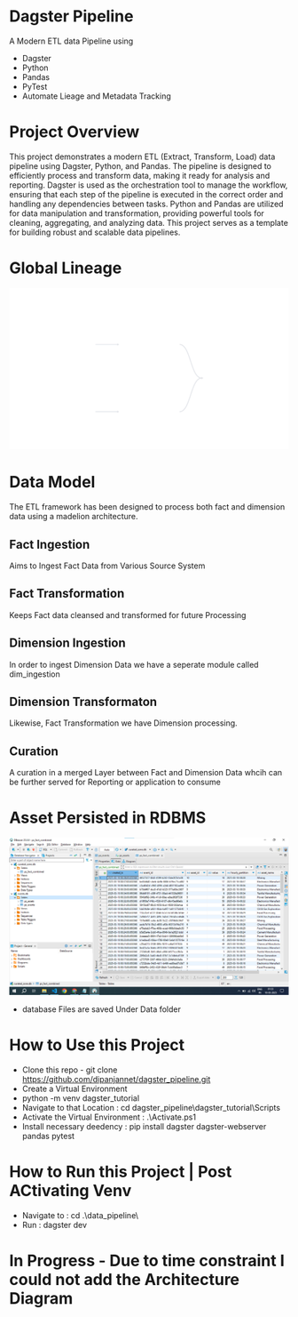 # Dagster Pipeline
A Modern ETL data Pipeline using
- Dagster
- Python
- Pandas
- PyTest
- Automate Lieage and Metadata Tracking

# Project Overview
This project demonstrates a modern ETL (Extract, Transform, Load) data pipeline using Dagster, Python, and Pandas. The pipeline is designed to efficiently process and transform data, making it ready for analysis and reporting. Dagster is used as the orchestration tool to manage the workflow, ensuring that each step of the pipeline is executed in the correct order and handling any dependencies between tasks. Python and Pandas are utilized for data manipulation and transformation, providing powerful tools for cleaning, aggregating, and analyzing data. This project serves as a template for building robust and scalable data pipelines.

# Global Lineage
[![Global Asset Lineage](Global_Asset_Lineage.svg)](Global_Asset_Lineage.svg)

# Data Model
The ETL framework has been designed to process both fact and dimension data using a madelion architecture.
## Fact Ingestion
Aims to Ingest Fact Data from Various Source System
## Fact Transformation
Keeps Fact data cleansed and transformed for future Processing

## Dimension Ingestion
In order to ingest Dimension Data we have a seperate module called dim_ingestion
## Dimension Transformaton
Likewise, Fact Transformation we have Dimension processing.
## Curation
A curation in a merged Layer between Fact and Dimension Data whcih can be further served for Reporting or application to consume

# Asset Persisted in RDBMS
[![Asset Diagram](asset.png)](asset.png)
- database Files are saved Under Data folder

# How to Use this Project
- Clone this repo - git clone https://github.com/dipanjannet/dagster_pipeline.git
- Create a Virtual Environment
- python -m venv dagster_tutorial
- Navigate to that Location : cd dagster_pipeline\dagster_tutorial\Scripts
- Activate the Virtual Environment : .\Activate.ps1
- Install necessary deedency : pip install dagster dagster-webserver pandas pytest

# How to Run this Project | Post ACtivating Venv
- Navigate to : cd .\data_pipeline\
- Run : dagster dev

# In Progress - Due to time constraint I could not add the Architecture Diagram
